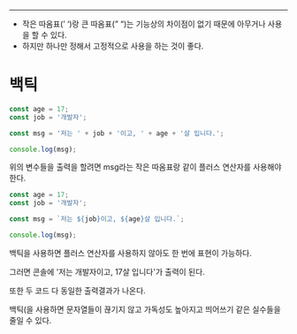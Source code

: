 


---
- 작은 따옴표(’ ‘)랑 큰 따옴표(” “)는 기능상의 차이점이 없기 때문에 아무거나 사용을 할 수 있다.
- 하지만 하나만 정해서 고정적으로 사용을 하는 것이 좋다.

# 백틱

```jsx
const age = 17;
const job = '개발자';

const msg = '저는 ' + job + '이고, ' + age + '살 입니다.';

console.log(msg);
```

위의 변수들을 출력을 할려면 msg라는 작은 따옴표랑 같이 플러스 연산자를 사용해야한다.

```jsx
const age = 17;
const job = '개발자';

const msg = `저는 ${job}이고, ${age}살 입니다.`;

console.log(msg);
```

백틱을 사용하면 플러스 연산자를 사용하지 않아도 한 번에 표현이 가능하다.

그러면 콘솔에 '저는 개발자이고, 17살 입니다'가 출력이 된다.


또한 두 코드 다 동일한 출력결과가 나온다.

백틱(을 사용하면 문자열들이 끊기지 않고 가독성도 높아지고 띄어쓰기 같은 실수들을 줄일 수 있다.